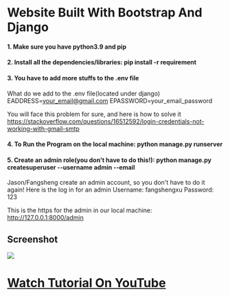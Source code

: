 # Website Built With Bootstrap And Django

#### 1. Make sure you have python3.9 and pip

#### 2. Install all the dependencies/libraries: pip install -r requirement

#### 3. You have to add more stuffs to the .env file

What do we add to the .env file(located under django)
EADDRESS=your_email@gmail.com
EPASSWORD=your_email_password

You will face this problem for sure, and here is how to solve it
https://stackoverflow.com/questions/16512592/login-credentials-not-working-with-gmail-smtp

#### 4. To Run the Program on the local machine: python manage.py runserver

#### 5. Create an admin role(you don't have to do this!): python manage.py createsuperuser --username admin --email

Jason/Fangsheng create an admin account, so you don't have to do it again!
Here is the log in for an admin
Username: fangshengxu
Password: 123

This is the https for the admin in our local machine: http://127.0.0.1:8000/admin

## Screenshot

![](https://i.ibb.co/gjmMjR9/Family-Doctor.png)

# [Watch Tutorial On YouTube](https://youtu.be/3_3q_dE4_qs)
